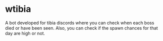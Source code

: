 # wtibia
A bot developed for tibia discords where you can check when each boss died or have been seen. Also, you can check if the spawn chances for that day are high or not.

